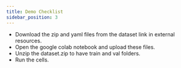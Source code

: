 ```yaml
---
title: Demo Checklist
sidebar_position: 3
---
```

- Download the zip and yaml files from the dataset link in external resources.
- Open the google colab notebook and upload these files.
- Unzip the dataset.zip to have train and val folders.
- Run the cells.